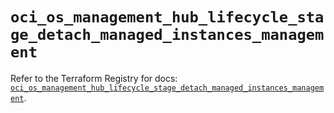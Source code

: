# `oci_os_management_hub_lifecycle_stage_detach_managed_instances_management`

Refer to the Terraform Registry for docs: [`oci_os_management_hub_lifecycle_stage_detach_managed_instances_management`](https://registry.terraform.io/providers/oracle/oci/6.18.0/docs/resources/os_management_hub_lifecycle_stage_detach_managed_instances_management).
